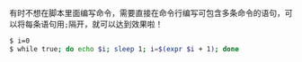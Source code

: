 有时不想在脚本里面编写命令，需要直接在命令行编写可包含多条命令的语句，可以将每条语句用`;`隔开，就可以达到效果啦！

```bash
$ i=0
$ while true; do echo $i; sleep 1; i=$(expr $i + 1); done
```

